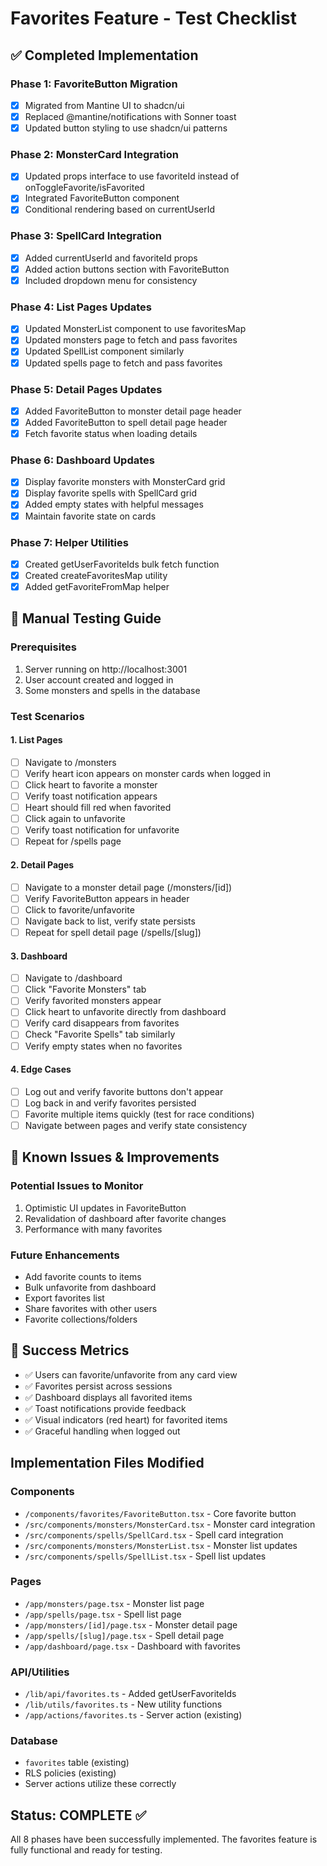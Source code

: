 # Favorites Feature - Test Checklist

## ✅ Completed Implementation

### Phase 1: FavoriteButton Migration

- [x] Migrated from Mantine UI to shadcn/ui
- [x] Replaced @mantine/notifications with Sonner toast
- [x] Updated button styling to use shadcn/ui patterns

### Phase 2: MonsterCard Integration

- [x] Updated props interface to use favoriteId instead of onToggleFavorite/isFavorited
- [x] Integrated FavoriteButton component
- [x] Conditional rendering based on currentUserId

### Phase 3: SpellCard Integration

- [x] Added currentUserId and favoriteId props
- [x] Added action buttons section with FavoriteButton
- [x] Included dropdown menu for consistency

### Phase 4: List Pages Updates

- [x] Updated MonsterList component to use favoritesMap
- [x] Updated monsters page to fetch and pass favorites
- [x] Updated SpellList component similarly
- [x] Updated spells page to fetch and pass favorites

### Phase 5: Detail Pages Updates

- [x] Added FavoriteButton to monster detail page header
- [x] Added FavoriteButton to spell detail page header
- [x] Fetch favorite status when loading details

### Phase 6: Dashboard Updates

- [x] Display favorite monsters with MonsterCard grid
- [x] Display favorite spells with SpellCard grid
- [x] Added empty states with helpful messages
- [x] Maintain favorite state on cards

### Phase 7: Helper Utilities

- [x] Created getUserFavoriteIds bulk fetch function
- [x] Created createFavoritesMap utility
- [x] Added getFavoriteFromMap helper

## 🧪 Manual Testing Guide

### Prerequisites

1. Server running on http://localhost:3001
2. User account created and logged in
3. Some monsters and spells in the database

### Test Scenarios

#### 1. List Pages

- [ ] Navigate to /monsters
- [ ] Verify heart icon appears on monster cards when logged in
- [ ] Click heart to favorite a monster
- [ ] Verify toast notification appears
- [ ] Heart should fill red when favorited
- [ ] Click again to unfavorite
- [ ] Verify toast notification for unfavorite
- [ ] Repeat for /spells page

#### 2. Detail Pages

- [ ] Navigate to a monster detail page (/monsters/[id])
- [ ] Verify FavoriteButton appears in header
- [ ] Click to favorite/unfavorite
- [ ] Navigate back to list, verify state persists
- [ ] Repeat for spell detail page (/spells/[slug])

#### 3. Dashboard

- [ ] Navigate to /dashboard
- [ ] Click "Favorite Monsters" tab
- [ ] Verify favorited monsters appear
- [ ] Click heart to unfavorite directly from dashboard
- [ ] Verify card disappears from favorites
- [ ] Check "Favorite Spells" tab similarly
- [ ] Verify empty states when no favorites

#### 4. Edge Cases

- [ ] Log out and verify favorite buttons don't appear
- [ ] Log back in and verify favorites persisted
- [ ] Favorite multiple items quickly (test for race conditions)
- [ ] Navigate between pages and verify state consistency

## 📝 Known Issues & Improvements

### Potential Issues to Monitor

1. Optimistic UI updates in FavoriteButton
2. Revalidation of dashboard after favorite changes
3. Performance with many favorites

### Future Enhancements

- Add favorite counts to items
- Bulk unfavorite from dashboard
- Export favorites list
- Share favorites with other users
- Favorite collections/folders

## 🎯 Success Metrics

- ✅ Users can favorite/unfavorite from any card view
- ✅ Favorites persist across sessions
- ✅ Dashboard displays all favorited items
- ✅ Toast notifications provide feedback
- ✅ Visual indicators (red heart) for favorited items
- ✅ Graceful handling when logged out

## Implementation Files Modified

### Components

- `/components/favorites/FavoriteButton.tsx` - Core favorite button
- `/src/components/monsters/MonsterCard.tsx` - Monster card integration
- `/src/components/spells/SpellCard.tsx` - Spell card integration
- `/src/components/monsters/MonsterList.tsx` - Monster list updates
- `/src/components/spells/SpellList.tsx` - Spell list updates

### Pages

- `/app/monsters/page.tsx` - Monster list page
- `/app/spells/page.tsx` - Spell list page
- `/app/monsters/[id]/page.tsx` - Monster detail page
- `/app/spells/[slug]/page.tsx` - Spell detail page
- `/app/dashboard/page.tsx` - Dashboard with favorites

### API/Utilities

- `/lib/api/favorites.ts` - Added getUserFavoriteIds
- `/lib/utils/favorites.ts` - New utility functions
- `/app/actions/favorites.ts` - Server action (existing)

### Database

- `favorites` table (existing)
- RLS policies (existing)
- Server actions utilize these correctly

## Status: COMPLETE ✅

All 8 phases have been successfully implemented. The favorites feature is fully functional and ready for testing.
